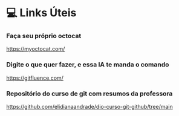 # 💻 Links Úteis

### Faça seu próprio octocat

https://myoctocat.com/

### Digite o que quer fazer, e essa IA te manda o comando

https://gitfluence.com/

### Repositório do curso de git com resumos da professora

https://github.com/elidianaandrade/dio-curso-git-github/tree/main
